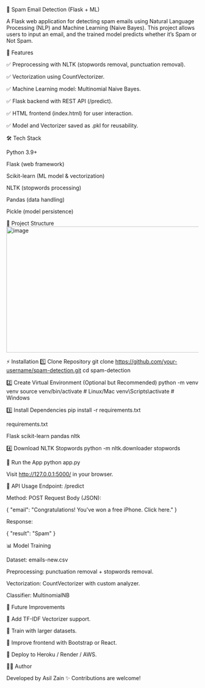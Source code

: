 📧 Spam Email Detection (Flask + ML)

A Flask web application for detecting spam emails using Natural Language Processing (NLP) and Machine Learning (Naive Bayes).
This project allows users to input an email, and the trained model predicts whether it’s Spam or Not Spam.

🌟 Features

✅ Preprocessing with NLTK (stopwords removal, punctuation removal).

✅ Vectorization using CountVectorizer.

✅ Machine Learning model: Multinomial Naive Bayes.

✅ Flask backend with REST API (/predict).

✅ HTML frontend (index.html) for user interaction.

✅ Model and Vectorizer saved as .pkl for reusability.

🛠 Tech Stack

Python 3.9+

Flask (web framework)

Scikit-learn (ML model & vectorization)

NLTK (stopwords processing)

Pandas (data handling)

Pickle (model persistence)

📂 Project Structure
<img width="830" height="330" alt="image" src="https://github.com/user-attachments/assets/a76b6d63-b83c-4f00-bc21-e77741962588" />


⚡ Installation
1️⃣ Clone Repository
git clone https://github.com/your-username/spam-detection.git
cd spam-detection

2️⃣ Create Virtual Environment (Optional but Recommended)
python -m venv venv
source venv/bin/activate   # Linux/Mac
venv\Scripts\activate      # Windows

3️⃣ Install Dependencies
pip install -r requirements.txt


requirements.txt

Flask
scikit-learn
pandas
nltk

4️⃣ Download NLTK Stopwords
python -m nltk.downloader stopwords

🚀 Run the App
python app.py


Visit http://127.0.0.1:5000/
 in your browser.

🔮 API Usage
Endpoint: /predict

Method: POST
Request Body (JSON):

{
  "email": "Congratulations! You've won a free iPhone. Click here."
}


Response:

{
  "result": "Spam"
}

📊 Model Training

Dataset: emails-new.csv

Preprocessing: punctuation removal + stopwords removal.

Vectorization: CountVectorizer with custom analyzer.

Classifier: MultinomialNB

📌 Future Improvements

🔹 Add TF-IDF Vectorizer support.

🔹 Train with larger datasets.

🔹 Improve frontend with Bootstrap or React.

🔹 Deploy to Heroku / Render / AWS.

👨‍💻 Author

Developed by Asil Zain ✨
Contributions are welcome!
